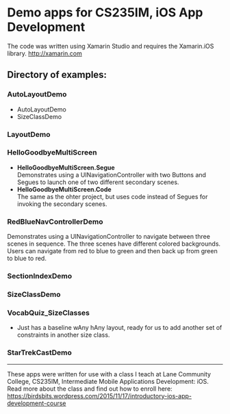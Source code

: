 # Demo apps for CS235IM, iOS App Development

The code was written using Xamarin Studio and requires the Xamarin.iOS library.  http://xamarin.com

## Directory of examples:
### AutoLayoutDemo
- AutoLayoutDemo
- SizeClassDemo

### LayoutDemo

### HelloGoodbyeMultiScreen
- **HelloGoodbyeMultiScreen.Segue**  
Demonstrates using a UINavigationController with two Buttons and Segues to launch one of two different secondary scenes.
- **HelloGoodbyeMultiScreen.Code**  
The same as the ohter project, but uses code instead of Segues for invoking the secondary scenes.

### RedBlueNavControllerDemo
Demonstrates using a UINavigationController to navigate between three scenes in sequence. The three scenes have different colored backgrounds. Users can navigate from red to blue to green and then back up from green to blue to red.

### SectionIndexDemo

### SizeClassDemo

### VocabQuiz_SizeClasses
- Just has a baseline wAny hAny layout, ready for us to add another set of constraints in another size class.

### StarTrekCastDemo

___

These apps were written for use with a class I teach at Lane Community College,
CS235IM, Intermediate Mobile Applications Development: iOS.
Read more about the class and find out how to enroll here:
https://birdsbits.wordpress.com/2015/11/17/introductory-ios-app-development-course
